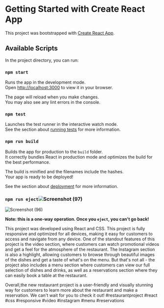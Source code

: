 # Getting Started with Create React App

This project was bootstrapped with [Create React App](https://github.com/facebook/create-react-app).

## Available Scripts

In the project directory, you can run:

### `npm start`

Runs the app in the development mode.\
Open [http://localhost:3000](http://localhost:3000) to view it in your browser.

The page will reload when you make changes.\
You may also see any lint errors in the console.

### `npm test`

Launches the test runner in the interactive watch mode.\
See the section about [running tests](https://facebook.github.io/create-react-app/docs/running-tests) for more information.

### `npm run build`

Builds the app for production to the `build` folder.\
It correctly bundles React in production mode and optimizes the build for the best performance.

The build is minified and the filenames include the hashes.\
Your app is ready to be deployed!

See the section about [deployment](https://facebook.github.io/create-react-app/docs/deployment) for more information.

### `npm run eject`![Screenshot (97)](https://user-images.githubusercontent.com/102025110/208865196-3f8992c5-0ff6-48bd-9d1b-4656667fb89b.png)

![Screenshot (96)](https://user-images.githubusercontent.com/102025110/208865238-afd53c4c-ba97-48f7-85f6-9e4081e98c49.png)

**Note: this is a one-way operation. Once you `eject`, you can't go back!**

This project was developed using React and CSS. This project is fully responsive and optimized for all devices, making it easy for customers to access and navigate from any device.
One of the standout features of this project is the video section, where customers can watch promotional videos and get a feel for the atmosphere of the restaurant. The Instagram section is also a highlight, allowing customers to browse through beautiful images of the dishes and get a taste of what's on the menu.
But that's not all - the project also includes a menu section where customers can view our full selection of dishes and drinks, as well as a reservations section where they can easily book a table at the restaurant.

Overall,the new restaurant project is a user-friendly and visually stunning way for customers to learn more about the restaurant and make a reservation. We can't wait for you to check it out! #restaurantproject #react #css #responsive #video #instagram #menu #reservations
